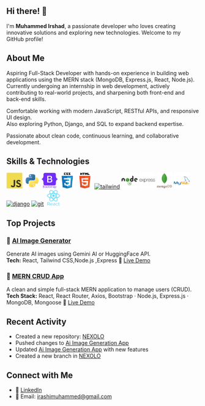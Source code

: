 ## Hi there! 👋

I'm **Muhammed Irshad**, a passionate developer who loves creating innovative solutions and exploring new technologies. Welcome to my GitHub profile!

## About Me

Aspiring Full-Stack Developer with hands-on experience in building web applications using the MERN stack (MongoDB, Express.js, React, Node.js).  
Currently undergoing an internship in web development, actively contributing to real-world projects, and sharpening both front-end and back-end skills.  

Comfortable working with modern JavaScript, RESTful APIs, and responsive UI design.  
Also exploring Python, Django, and SQL to expand backend expertise.  

Passionate about clean code, continuous learning, and collaborative development. 

## Skills & Technologies

<p><a target="_blank" href="https://raw.githubusercontent.com/devicons/devicon/master/icons/javascript/javascript-original.svg" style="display: inline-block;"><img src="https://raw.githubusercontent.com/devicons/devicon/master/icons/javascript/javascript-original.svg" alt="javascript" width="42" height="42" /></a>
<a target="_blank" href="https://raw.githubusercontent.com/devicons/devicon/master/icons/python/python-original.svg" style="display: inline-block;"><img src="https://raw.githubusercontent.com/devicons/devicon/master/icons/python/python-original.svg" alt="python" width="42" height="42" /></a>
<a target="_blank" href="https://raw.githubusercontent.com/devicons/devicon/master/icons/bootstrap/bootstrap-plain-wordmark.svg" style="display: inline-block;"><img src="https://raw.githubusercontent.com/devicons/devicon/master/icons/bootstrap/bootstrap-plain-wordmark.svg" alt="bootstrap" width="42" height="42" /></a>
<a target="_blank" href="https://raw.githubusercontent.com/devicons/devicon/master/icons/css3/css3-original-wordmark.svg" style="display: inline-block;"><img src="https://raw.githubusercontent.com/devicons/devicon/master/icons/css3/css3-original-wordmark.svg" alt="css3" width="42" height="42" /></a>
<a target="_blank" href="https://raw.githubusercontent.com/devicons/devicon/master/icons/html5/html5-original-wordmark.svg" style="display: inline-block;"><img src="https://raw.githubusercontent.com/devicons/devicon/master/icons/html5/html5-original-wordmark.svg" alt="html5" width="42" height="42" /></a>
<a target="_blank" href="https://www.vectorlogo.zone/logos/tailwindcss/tailwindcss-icon.svg" style="display: inline-block;"><img src="https://www.vectorlogo.zone/logos/tailwindcss/tailwindcss-icon.svg" alt="tailwind" width="42" height="42" /></a>
<a target="_blank" href="https://raw.githubusercontent.com/devicons/devicon/master/icons/nodejs/nodejs-original-wordmark.svg" style="display: inline-block;"><img src="https://raw.githubusercontent.com/devicons/devicon/master/icons/nodejs/nodejs-original-wordmark.svg" alt="nodejs" width="42" height="42" /></a>
<a target="_blank" href="https://raw.githubusercontent.com/devicons/devicon/master/icons/express/express-original-wordmark.svg" style="display: inline-block;"><img src="https://raw.githubusercontent.com/devicons/devicon/master/icons/express/express-original-wordmark.svg" alt="express" width="42" height="42" /></a>
<a target="_blank" href="https://raw.githubusercontent.com/devicons/devicon/master/icons/mongodb/mongodb-original-wordmark.svg" style="display: inline-block;"><img src="https://raw.githubusercontent.com/devicons/devicon/master/icons/mongodb/mongodb-original-wordmark.svg" alt="mongodb" width="42" height="42" /></a>
<a target="_blank" href="https://raw.githubusercontent.com/devicons/devicon/master/icons/mysql/mysql-original-wordmark.svg" style="display: inline-block;"><img src="https://raw.githubusercontent.com/devicons/devicon/master/icons/mysql/mysql-original-wordmark.svg" alt="mysql" width="42" height="42" /></a>
<a target="_blank" href="https://cdn.worldvectorlogo.com/logos/django.svg" style="display: inline-block;"><img src="https://cdn.worldvectorlogo.com/logos/django.svg" alt="django" width="42" height="42" /></a>
<a target="_blank" href="https://www.vectorlogo.zone/logos/git-scm/git-scm-icon.svg" style="display: inline-block;"><img src="https://www.vectorlogo.zone/logos/git-scm/git-scm-icon.svg" alt="git" width="42" height="42" /></a>
<a target="_blank" href="https://raw.githubusercontent.com/devicons/devicon/master/icons/react/react-original-wordmark.svg" style="display: inline-block;"><img src="https://raw.githubusercontent.com/devicons/devicon/master/icons/react/react-original-wordmark.svg" alt="react" width="42" height="42" /></a></p>

## Top Projects

### 🔹 [AI Image Generator](https://github.com/muhammedirshad-dew/Ai-Image-Generation-App)
Generate AI images using Gemini AI or HuggingFace API.  
**Tech:** React, Tailwind CSS,Node.js ,Express
🔗 [Live Demo](ai-image-generation-app-ruddy.vercel.app)

### 🔹 [MERN CRUD App](https://github.com/muhammedirshad-dew/MERN-CRUD-APP)
A clean and simple full-stack MERN application to manage users (CRUD).
**Tech Stack:** React, React Router, Axios, Bootstrap · Node.js, Express.js · MongoDB, Mongoose
🔗 [Live Demo](https://mern-crud-app-vert.vercel.app/)


## Recent Activity

- Created a new repository: [NEXOLO](https://github.com/Irshad-muhammed-me/NEXOLO)  
- Pushed changes to [Ai Image Generation App](https://github.com/Irshad-muhammed-me/Ai-Image-Generation-App)  
- Updated [Ai Image Generation App](https://github.com/Irshad-muhammed-me/Ai-Image-Generation-App) with new features  
- Created a new branch in [NEXOLO](https://github.com/Irshad-muhammed-me/NEXOLO)

## Connect with Me

- 💼 [LinkedIn](www.linkedin.com/in/muhammed-irshad-92709b2a0)
- 📧 Email: irashimuhammed@gmail.com
